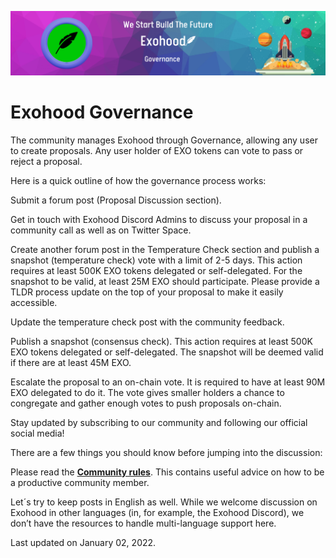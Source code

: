 ![Title](governance.png)

# Exohood Governance

The community manages Exohood through Governance, allowing any user to create proposals. Any user holder of EXO tokens can vote to pass or reject a proposal. 


Here is a quick outline of how the governance process works:


Submit a forum post (Proposal Discussion section).


Get in touch with Exohood Discord Admins to discuss your proposal in a community call as well as on Twitter Space.


Create another forum post in the Temperature Check section and publish a snapshot (temperature check) vote with a limit of 2-5 days. This action requires at least 500K EXO tokens delegated or self-delegated. For the snapshot to be valid, at least 25M EXO should participate. Please provide a TLDR process update on the top of your proposal to make it easily accessible.


Update the temperature check post with the community feedback.


Publish a snapshot (consensus check). This action requires at least 500K EXO tokens delegated or self-delegated. The snapshot will be deemed valid if there are at least 45M EXO.


Escalate the proposal to an on-chain vote. It is required to have at least 90M EXO delegated to do it. The vote gives smaller holders a chance to congregate and gather enough votes to push proposals on-chain.


Stay updated by subscribing to our community and following our official social media!


There are a few things you should know before jumping into the discussion:


Please read the **[Community rules](https://exohood.com/community-rules)**. This contains useful advice on how to be a productive community member.

Let´s try to keep posts in English as well. While we welcome discussion on Exohood in other languages (in, for example, the Exohood Discord), we don’t have the resources to handle multi-language support here.

Last updated on January 02, 2022.
